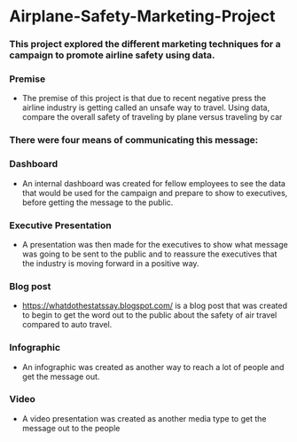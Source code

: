 # Airplane-Safety-Marketing-Project
### This project explored the different marketing techniques for a campaign to promote airline safety using data.

### Premise
-	The premise of this project is that due to recent negative press the airline industry is getting called an unsafe way to travel. Using data, compare the overall safety of traveling by plane versus traveling by car

### There were four means of communicating this message:

### Dashboard
-	An internal dashboard was created for fellow employees to see the data that would be used for the campaign and prepare to show to executives, before getting the message to the public. 

### Executive Presentation
-	A presentation was then made for the executives to show what message was going to be sent to the public and to reassure the executives that the industry is moving forward in a positive way.

### Blog post
-	https://whatdothestatssay.blogspot.com/ is a blog post that was created to begin to get the word out to the public about the safety of air travel compared to auto travel. 

### Infographic

-	An infographic was created as another way to reach a lot of people and get the message out. 
### Video

-	A video presentation was created as another media type to get the message out to the people

